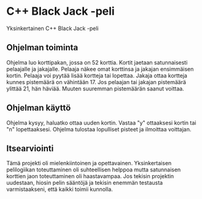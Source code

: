 # C++ Black Jack -peli

Yksinkertainen C++ Black Jack -peli

## Ohjelman toiminta 

Ohjelma luo korttipakan, jossa on 52 korttia. Kortit jaetaan satunnaisesti pelaajalle ja jakajalle. Pelaaja näkee omat korttinsa ja jakajan ensimmäisen kortin. Pelaaja voi pyytää lisää kortteja tai lopettaa. Jakaja ottaa kortteja kunnes  pistemäärä on vähintään 17. Jos pelaajan tai jakajan pistemäärä ylittää 21, hän häviää. Muuten suuremman pistemäärän saanut voittaa.

## Ohjelman käyttö

Ohjelma kysyy, haluatko ottaa uuden kortin. Vastaa "y" ottaaksesi kortin tai "n" lopettaaksesi. Ohjelma tulostaa lopulliset pisteet ja ilmoittaa voittajan.

## Itsearviointi

Tämä projekti oli mielenkiintoinen ja opettavainen. Yksinkertaisen pelilogiikan toteuttaminen oli suhteellisen helppoa mutta satunnaisen korttien jaon toteuttaminen oli haastavampaa. Jos tekisin projektin uudestaan, hiosin pelin sääntöjä ja tekisin enemmän testausta varmistaakseni, että kaikki toimii kunnolla.
